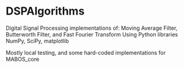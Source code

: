 # DSPAlgorithms
Digital Signal Processing implementations of:
Moving Average Filter, Butterworth Filter, and Fast Fourier Transform
Using Python libraries NumPy, SciPy, matplotlib

Mostly local testing, and some hard-coded implementations for MABOS_core
